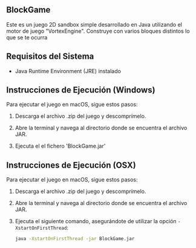 ## BlockGame

Este es un juego 2D sandbox simple desarrollado en Java utilizando el motor de juego "VortexEngine". Construye con varios bloques distintos lo que se te ocurra

## Requisitos del Sistema

- Java Runtime Environment (JRE) instalado

## Instrucciones de Ejecución (Windows)

Para ejecutar el juego en macOS, sigue estos pasos:

1. Descarga el archivo .zip del juego y descomprímelo.

2. Abre la terminal y navega al directorio donde se encuentra el archivo JAR.

3. Ejecuta el el fichero 'BlockGame.jar'

## Instrucciones de Ejecución (OSX)

Para ejecutar el juego en macOS, sigue estos pasos:

1. Descarga el archivo .zip del juego y descomprímelo.

2. Abre la terminal y navega al directorio donde se encuentra el archivo JAR.

3. Ejecuta el siguiente comando, asegurándote de utilizar la opción `-XstartOnFirstThread`:

   ```bash
   java -XstartOnFirstThread -jar BlockGame.jar
   ``````